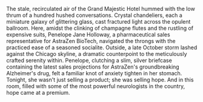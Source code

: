The stale, recirculated air of the Grand Majestic Hotel hummed with the low thrum of a hundred hushed conversations. Crystal chandeliers, each a miniature galaxy of glittering glass, cast fractured light across the opulent ballroom.  Here, amidst the clinking of champagne flutes and the rustling of expensive suits, Penelope Jane Holloway, a pharmaceutical sales representative for AstraZen BioTech, navigated the throngs with the practiced ease of a seasoned socialite.  Outside, a late October storm lashed against the Chicago skyline, a dramatic counterpoint to the meticulously crafted serenity within. Penelope, clutching a slim, silver briefcase containing the latest sales projections for AstraZen's groundbreaking Alzheimer's drug, felt a familiar knot of anxiety tighten in her stomach. Tonight, she wasn't just selling a product; she was selling hope. And in this room, filled with some of the most powerful neurologists in the country, hope came at a premium.
